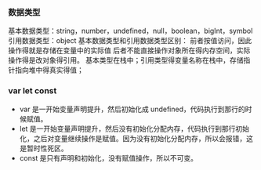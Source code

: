 ### 数据类型
基本数据类型：string，number，undefined，null，boolean，bigInt，symbol
引用数据类型：object
基本数据类型和引用数据类型区别：
前者按值访问，因此操作得就是存储在变量中的实际值
后者不能直接操作对象所在得内存空间，实际操作得是改对象得引用。
基本类型在栈中；引用类型得变量名称在栈中，存储指针指向堆中得真实得值；

### var let const
- var 是一开始变量声明提升，然后初始化成 undefined，代码执行到那行的时候赋值。
- let 是一开始变量声明提升，然后没有初始化分配内存，代码执行到那行初始化，之后对变量继续操作是赋值。因为没有初始化分配内存，所以会报错，这是暂时性死区。
- const 是只有声明和初始化，没有赋值操作，所以不可变。